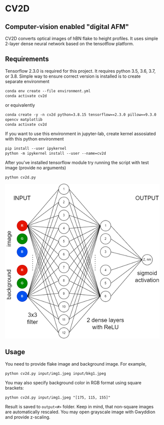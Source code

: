 # CV2D 
## Computer-vision enabled "digital AFM"

CV2D converts optical images of hBN flake to height profiles.
It uses simple 2-layer dense neural network based on the tensotflow platform.


## Requirements
Tensorflow 2.3.0 is required for this project. It requires python 3.5, 3.6, 3.7, or 3.8.
Simple way to ensure correct version is installed is to create separate environment
```
conda env create --file environment.yml
conda activate cv2d
```
or equivalently
```
conda create -y -n cv2d python=3.8.15 tensorflow==2.3.0 pillow==9.3.0 opencv matplotlib
conda activate cv2d
```
If you want to use this environment in jupyter-lab, create kernel assosiated with this python environment
```
pip install --user ipykernel
python -m ipykernel install --user --name=cv2d
```
After you've installed tensorflow module try running the script with test image (provide no arguments)
```
python cv2d.py
```

![architecture](model/architecture.png)

## Usage
You need to provide flake image and background image. For example,
```
python cv2d.py input/img1.jpeg input/bkg1.jpeg
```
You may also specify background color in RGB format using square brackets:
```
python cv2d.py input/img1.jpeg "[175, 115, 155]"
```
Result is saved to `output<#>` folder.
Keep in mind, that non-square images are automatically rescaled.
You may open grayscale image with Gwyddion and provide z-scaling.